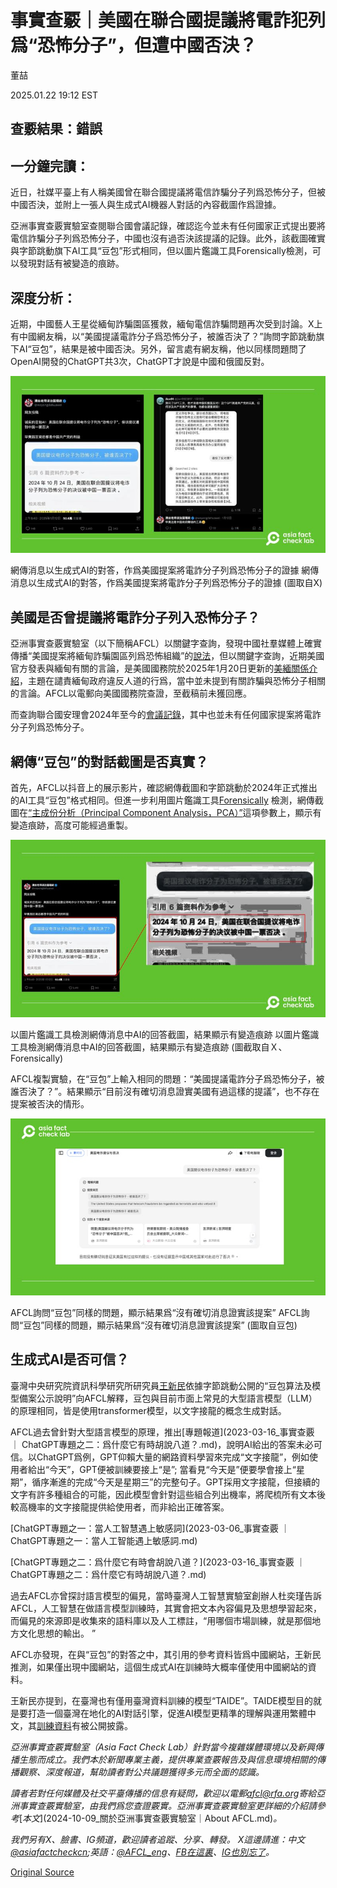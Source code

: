 # 事實查覈｜美國在聯合國提議將電詐犯列爲“恐怖分子”，但遭中國否決？

董喆

2025.01.22 19:12 EST

## 查覈結果：錯誤

## 一分鐘完讀：

近日，社媒平臺上有人稱美國曾在聯合國提議將電信詐騙分子列爲恐怖分子，但被中國否決，並附上一張人與生成式AI機器人對話的內容截圖作爲證據。

亞洲事實查覈實驗室查閱聯合國會議記錄，確認迄今並未有任何國家正式提出要將電信詐騙分子列爲恐怖分子，中國也沒有過否決該提議的記錄。此外，該截圖確實與字節跳動旗下AI工具“豆包”形式相同，但以圖片鑑識工具Forensically檢測，可以發現對話有被變造的痕跡。

## 深度分析：

近期，中國藝人王星從緬甸詐騙園區獲救，緬甸電信詐騙問題再次受到討論。X上有中國網友稱，以“美國提議電詐分子爲恐怖分子，被誰否決了？”詢問字節跳動旗下AI“豆包”，結果是被中國否決。另外，留言處有網友稱，他以同樣問題問了OpenAI開發的ChatGPT共3次，ChatGPT才說是中國和俄國反對。

![網傳消息以生成式AI的對答，作爲美國提案將電詐分子列爲恐怖分子的證據](images/H2HY3HNUTVDETG57OVQXRAJE7E.png)

網傳消息以生成式AI的對答，作爲美國提案將電詐分子列爲恐怖分子的證據 網傳消息以生成式AI的對答，作爲美國提案將電詐分子列爲恐怖分子的證據 (圖取自X)

## 美國是否曾提議將電詐分子列入恐怖分子？

亞洲事實查覈實驗室（以下簡稱AFCL）以關鍵字查詢，發現中國社羣媒體上確實傳播“美國提案將緬甸詐騙園區列爲恐怖組織”的[說法](https://www.163.com/dy/article/JLKR49FV055673D0.html)，但以關鍵字查詢，近期美國官方發表與緬甸有關的言論，是美國國務院於2025年1月20日更新的[美緬關係介紹](https://www.state.gov/u-s-relations-with-burma/)，主題在譴責緬甸政府違反人道的行爲，當中並未提到有關詐騙與恐怖分子相關的言論。AFCL以電郵向美國國務院查證，至截稿前未獲回應。

而查詢聯合國安理會2024年至今的[會議記錄](https://research.un.org/en/docs/sc/quick/meetings/2024)，其中也並未有任何國家提案將電詐分子列爲恐怖分子。

## 網傳“豆包”的對話截圖是否真實？

首先，AFCL以抖音上的展示影片，確認網傳截圖和字節跳動於2024年正式推出的AI工具“豆包”格式相同。但進一步利用圖片鑑識工具[Forensically](https://29a.ch/photo-forensics) 檢測，網傳截圖在[“主成份分析（Principal Component Analysis，PCA）”](https://29a.ch/2016/08/11/principal-component-analysis-for-photo-forensics/)這項參數上，顯示有變造痕跡，高度可能經過重製。

![以圖片鑑識工具檢測網傳消息中AI的回答截圖，結果顯示有變造痕跡](images/XLXT2UXVDRESNH4WMH5JAKT4ZI.png)

以圖片鑑識工具檢測網傳消息中AI的回答截圖，結果顯示有變造痕跡 以圖片鑑識工具檢測網傳消息中AI的回答截圖，結果顯示有變造痕跡 (圖截取自Ｘ、Forensically)

AFCL複製實驗，在“豆包”上輸入相同的問題：“美國提議電詐分子爲恐怖分子，被誰否決了？”。結果顯示“目前沒有確切消息證實美國有過這樣的提議”，也不存在提案被否決的情形。

![AFCL詢問“豆包”同樣的問題，顯示結果爲“沒有確切消息證實該提案”](images/WM4HHBYCXNC35HSFKSXYZSILWI.png)

AFCL詢問“豆包”同樣的問題，顯示結果爲“沒有確切消息證實該提案” AFCL詢問“豆包”同樣的問題，顯示結果爲“沒有確切消息證實該提案” (圖取自豆包)

## 生成式AI是否可信？

臺灣中央研究院資訊科學研究所研究員[王新民](https://homepage.iis.sinica.edu.tw/pages/whm/vita_zh.html)依據字節跳動公開的“豆包算法及模型備案公示說明”向AFCL解釋，豆包與目前市面上常見的大型語言模型（LLM）的原理相同，皆是使用transformer模型，以文字接龍的概念生成對話。

AFCL過去曾針對大型語言模型的原理，推出[專題報道](2023-03-16_事實查覈 ｜ ChatGPT專題之二：爲什麼它有時胡說八道？.md)，說明AI給出的答案未必可信。以ChatGPT爲例，GPT仰賴大量的網路資料學習來完成“文字接龍”，例如使用者給出“今天”，GPT便被訓練要接上“是”; 當看見“今天是”便要學會接上“星期”，循序漸進的完成“今天是星期三”的完整句子。GPT採用文字接龍，但接續的文字有許多種組合的可能，因此模型會針對這些組合列出機率，將爬梳所有文本後較高機率的文字接龍提供給使用者，而非給出正確答案。

[ChatGPT專題之一：當人工智慧遇上敏感詞](2023-03-06_事實查覈 ｜ ChatGPT專題之一：當人工智能遇上敏感詞.md)

[ChatGPT專題之二：爲什麼它有時會胡說八道？](2023-03-16_事實查覈 ｜ ChatGPT專題之二：爲什麼它有時胡說八道？.md)

過去AFCL亦曾探討語言模型的偏見，當時臺灣人工智慧實驗室創辦人杜奕瑾告訴AFCL，人工智慧在做語言模型訓練時，其實會把文本內容偏見及思想學習起來，而偏見的來源即是收集來的語料庫以及人工標註，“用哪個市場訓練，就是那個地方文化思想的輸出。 ”

AFCL亦發現，在與“豆包”的對答之中，其引用的參考資料皆爲中國網站，王新民推測，如果僅出現中國網站，這個生成式AI在訓練時大概率僅使用中國網站的資料。

王新民亦提到，在臺灣也有僅用臺灣資料訓練的模型“TAIDE”。TAIDE模型目的就是要打造一個臺灣在地化的AI對話引擎，促進AI模型更精準的理解與運用繁體中文，其[訓練資料](https://taide.tw/index/training-data?type=0)有被公開披露。

*亞洲事實查覈實驗室（Asia Fact Check Lab）針對當今複雜媒體環境以及新興傳播生態而成立。我們本於新聞專業主義，提供專業查覈報告及與信息環境相關的傳播觀察、深度報道，幫助讀者對公共議題獲得多元而全面的認識。*

*讀者若對任何媒體及社交平臺傳播的信息有疑問，歡迎以電郵*[*afcl@rfa.org*](mailto:afcl@rfa.org)*寄給亞洲事實查覈實驗室，由我們爲您查證覈實。亞洲事實查覈實驗室更詳細的介紹請參考*[*本文*](2024-10-09_關於亞洲事實查覈實驗室｜About AFCL.md)*。*

*我們另有X、臉書、IG頻道，歡迎讀者追蹤、分享、轉發。 X這邊請進：中文*[*@asiafactcheckcn*](https://twitter.com/asiafactcheckcn)*;英語：*[*@AFCL\_eng*](https://twitter.com/AFCL_eng)*、*[*FB在這裏*](https://www.facebook.com/asiafactchecklabcn)*、*[*IG也別忘了*](https://www.instagram.com/asiafactchecklab/)*。*



[Original Source](https://www.rfa.org/mandarin/shishi-hecha/2025/01/23/fact-check-us-suggest-tele-spam-terrorist/)